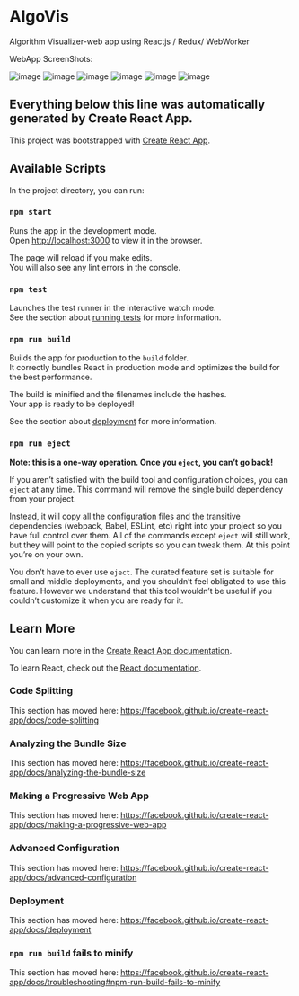 # AlgoVis

Algorithm Visualizer-web app using Reactjs / Redux/ WebWorker

WebApp ScreenShots:


![image](https://user-images.githubusercontent.com/49141311/94742353-32114300-0393-11eb-82d9-941d0a07a5af.png)
![image](https://user-images.githubusercontent.com/49141311/94742387-405f5f00-0393-11eb-801d-8f9840f93519.png)
![image](https://user-images.githubusercontent.com/49141311/94742378-3ccbd800-0393-11eb-9f81-e41fcda0cade.png)
![image](https://user-images.githubusercontent.com/49141311/94742430-4ead7b00-0393-11eb-9f0a-5c98132f65e3.png)
![image](https://user-images.githubusercontent.com/49141311/94742457-553bf280-0393-11eb-8373-aee2dc955eaf.png)
![image](https://user-images.githubusercontent.com/49141311/94742476-5c630080-0393-11eb-9e37-1191e3b2d0db.png)


## Everything below this line was automatically generated by Create React App.


This project was bootstrapped with [Create React App](https://github.com/facebook/create-react-app).

## Available Scripts

In the project directory, you can run:

### `npm start`

Runs the app in the development mode.<br />
Open [http://localhost:3000](http://localhost:3000) to view it in the browser.

The page will reload if you make edits.<br />
You will also see any lint errors in the console.

### `npm test`

Launches the test runner in the interactive watch mode.<br />
See the section about [running tests](https://facebook.github.io/create-react-app/docs/running-tests) for more information.

### `npm run build`

Builds the app for production to the `build` folder.<br />
It correctly bundles React in production mode and optimizes the build for the best performance.

The build is minified and the filenames include the hashes.<br />
Your app is ready to be deployed!

See the section about [deployment](https://facebook.github.io/create-react-app/docs/deployment) for more information.

### `npm run eject`

**Note: this is a one-way operation. Once you `eject`, you can’t go back!**

If you aren’t satisfied with the build tool and configuration choices, you can `eject` at any time. This command will remove the single build dependency from your project.

Instead, it will copy all the configuration files and the transitive dependencies (webpack, Babel, ESLint, etc) right into your project so you have full control over them. All of the commands except `eject` will still work, but they will point to the copied scripts so you can tweak them. At this point you’re on your own.

You don’t have to ever use `eject`. The curated feature set is suitable for small and middle deployments, and you shouldn’t feel obligated to use this feature. However we understand that this tool wouldn’t be useful if you couldn’t customize it when you are ready for it.

## Learn More

You can learn more in the [Create React App documentation](https://facebook.github.io/create-react-app/docs/getting-started).

To learn React, check out the [React documentation](https://reactjs.org/).

### Code Splitting

This section has moved here: https://facebook.github.io/create-react-app/docs/code-splitting

### Analyzing the Bundle Size

This section has moved here: https://facebook.github.io/create-react-app/docs/analyzing-the-bundle-size

### Making a Progressive Web App

This section has moved here: https://facebook.github.io/create-react-app/docs/making-a-progressive-web-app

### Advanced Configuration

This section has moved here: https://facebook.github.io/create-react-app/docs/advanced-configuration

### Deployment

This section has moved here: https://facebook.github.io/create-react-app/docs/deployment

### `npm run build` fails to minify

This section has moved here: https://facebook.github.io/create-react-app/docs/troubleshooting#npm-run-build-fails-to-minify
